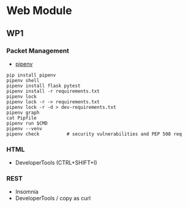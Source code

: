 # Web Module 

## WP1

### Packet Management
* [pipenv](https://realpython.com/pipenv-guide/)

```shell
pip install pipenv
pipenv shell
pipenv install flask pytest
pipenv install -r requirements.txt
pipenv lock
pipenv lock -r -> requirements.txt
pipenv lock -r -d > dev-requirements.txt
pipenv graph
cat Pipfile
pipenv run $CMD
pipenv --venv
pipenv check          # security vulnerabilities and PEP 508 req
```

### HTML
* DeveloperTools (CTRL+SHIFT+I)

### REST
* Insomnia
* DeveloperTools / copy as curl
